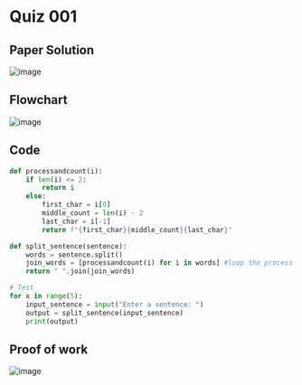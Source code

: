 # Quiz 001

## Paper Solution
![image](https://github.com/user-attachments/assets/111d36fd-ce4b-453c-b8d9-5b227c3022e3)

## Flowchart
![image](https://github.com/user-attachments/assets/9b2c0fab-ced1-4368-aea8-130fd8aca46b)

## Code
```.py
def processandcount(i):
    if len(i) <= 2:
        return i
    else:
        first_char = i[0]
        middle_count = len(i) - 2
        last_char = i[-1]
        return f"{first_char}{middle_count}{last_char}"

def split_sentence(sentence):
    words = sentence.split()
    join_words = [processandcount(i) for i in words] #loop the process through each of the splitted word in a sentence
    return " ".join(join_words)

# Test
for x in range(5):
    input_sentence = input("Enter a sentence: ")
    output = split_sentence(input_sentence)
    print(output)

```
## Proof of work
![image](https://github.com/user-attachments/assets/cfb0b210-b1a8-4fde-bf79-e50525151968)

